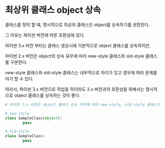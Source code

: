 # 최상위 클래스 object 상속

클래스를 정의 할 때, 명시적으로 최상위 클래스인 object를 상속하기를 권장한다.

그 이유는 파이썬 버전에 따른 호환성에 있다.

파이썬 3.x 버전 부터는 클래스 생성시에 기본적으로 object 클래스를 상속하지만,

파이썬 2.x 버전은 object의 상속 유무에 따라 new-style 클래스와 old-style 클래스를 구분한다.

new-style 클래스와 old-style 클래스는 내부적으로 차이가 있고 경우에 따라 문제를 야기 할 수 있다.

따라서, 파이썬 3.x 버전으로 작업을 하더라도 2.x 버전과의 호환성을 위해서는 명시적으로 object 클래스를 상속하는 것이 좋다. 

```python
# 파이썬 2.x 버전은 object 클래스 상속 여부에 따라 new-style, old-style 클래스가 구분 된다.

# new-style
class SampleClass(object):
		pass

# old-style
class SampleClass:
		pass
```
